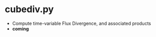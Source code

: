 cubediv.py
==========

- Compute time-variable Flux Divergence, and associated products
- **coming**

